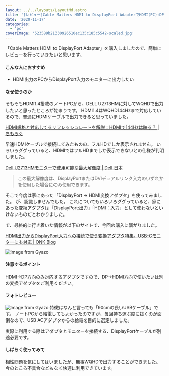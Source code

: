 ```yaml
---
layout: ../../layouts/LayoutMd.astro
title: '[レビュー]Cable Matters HDMI to DisplayPort AdapterでHDMI(PC)→DP(モニター)出力'
date: '2020-11-17'
categories:
  - 'pc'
coverImage: '523589b21330926510ec135c185c5542-scaled.jpg'
---
```


「Cable Matters HDMI to DisplayPort Adapter」を購入しましたので、簡単にレビューを行っていきたいと思います。

#### こんな人におすすめ

- HDMI出力のPCからDisplayPort入力のモニターに出力したい

#### なぜ使うのか

そもそもHDMI1.4搭載のノートPCから、DELL U2713HMに対してWQHDで出力したいと思ったところが始まりです。 HDMI1.4はWQHD144Hzまで対応しているので、普通にHDMIケーブルで出力できると思っていました。

[HDMI規格と対応してるリフレッシュレートを解説：HDMIで144Hzは映る？ \| ちもろぐ](https://chimolog.co/bto-gaming-monitor-hdmi/)

早速HDMIケーブルで接続してみたものの、フルHDでしか表示されません。 いろいろググっていると、HDMIではフルHDまでしか表示できないとの仕様が判明しました。

[Dell U2713HMモニターで使用可能な最大解像度 \| Dell 日本](https://www.dell.com/support/kbdoc/ja-jp/000129100/%E6%9C%80%E5%A4%A7%E8%A7%A3%E5%83%8F%E5%BA%A6-dell-u2713hm-%E3%83%A2%E3%83%8B%E3%82%BF%E3%83%BC%E3%82%92%E4%BD%BF%E7%94%A8%E3%81%A7%E3%81%8D%E3%81%BE%E3%81%99)

> この最大解像度は、DisplayPortまたはDVIデュアルリンク入力のいずれかを使用した場合にのみ使用できます。

そこで今度は家にあった「DisplayPort → HDMI変換アダプタ」を使ってみました。 が、認識しませんでした。 これについてもいろいろググっていると、家にあった変換アダプタは「DisplayPort:出力」「HDMI：入力」として使わないといけないものだとわかりました。

で、最終的に行き着いた情報が以下のサイトで、今回の購入に繋がりました。

[HDMI出力からDisplayPort入力への接続で使う変換アダプタ特集。USB\-Cモニターにも対応 \| ONK Blog](https://blog.onk164.net/archives/949.html)

![Image from Gyazo](/archive/images/205347cf8e5a1be56f5e0f099fb55db4.png)

#### 注意するポイント

HDMI→DP方向のみ対応するアダプタですので、DP→HDMI方向で使いたいは別の変換アダプタをご利用ください。

#### フォトレビュー

![Image from Gyazo](/archive/images/1117fe1d70cf4e90c70a60ee730142d9.jpg)
特徴はなんと言っても「90cmの長いUSBケーブル」です。 ノートPCから給電してもよかったのですが、毎回持ち運ぶ度に抜くのが面倒なので、USB ACアダプタからの給電を目的に選定しました。

実際に利用する際はアダプタとモニターを接続する、DisplayPortケーブルが別途必要です。

#### しばらく使ってみて

相性問題を気にしてはいましたが、無事WQHDで出力することができました。 今のところ不具合などもなく快適に利用できています。

<div data-vc_mylinkbox_id="889318553"></div>
